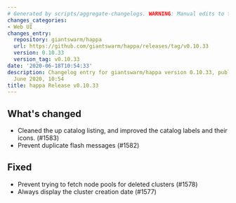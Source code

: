 ```yaml
---
# Generated by scripts/aggregate-changelogs. WARNING: Manual edits to this files will be overwritten.
changes_categories:
- Web UI
changes_entry:
  repository: giantswarm/happa
  url: https://github.com/giantswarm/happa/releases/tag/v0.10.33
  version: 0.10.33
  version_tag: v0.10.33
date: '2020-06-18T10:54:33'
description: Changelog entry for giantswarm/happa version 0.10.33, published on 18
  June 2020, 10:54
title: happa Release v0.10.33
---
```


## What's changed

- Cleaned the up catalog listing, and improved the catalog labels and their icons. (#1583)
- Prevent duplicate flash messages (#1582)

## Fixed

- Prevent trying to fetch node pools for deleted clusters (#1578)
- Always display the cluster creation date (#1577)

